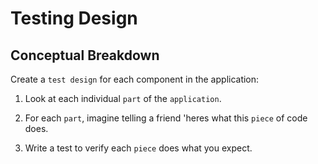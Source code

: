 # Testing Design

## Conceptual Breakdown

Create a `test design` for each component in the application:

1. Look at each individual `part` of the `application`.

2. For each `part`, imagine telling a friend 'heres what this `piece` of code does. 

3. Write a test to verify each `piece` does what you expect.